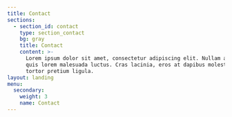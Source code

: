```yaml
---
title: Contact
sections:
  - section_id: contact
    type: section_contact
    bg: gray
    title: Contact
    content: >-
      Lorem ipsum dolor sit amet, consectetur adipiscing elit. Nullam a metus
      quis lorem malesuada luctus. Cras lacinia, eros at dapibus molestie, risus
      tortor pretium ligula.
layout: landing
menu:
  secondary:
    weight: 3
    name: Contact
---
```

